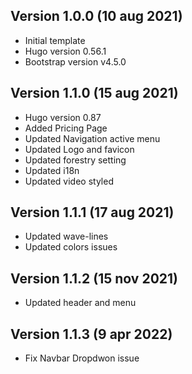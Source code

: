 ## Version 1.0.0 (10 aug 2021)

- Initial template
- Hugo version 0.56.1
- Bootstrap version v4.5.0

## Version 1.1.0 (15 aug 2021)

- Hugo version 0.87
- Added Pricing Page
- Updated Navigation active menu
- Updated Logo and favicon
- Updated forestry setting
- Updated i18n
- Updated video styled

## Version 1.1.1 (17 aug 2021)

- Updated wave-lines
- Updated colors issues

## Version 1.1.2 (15 nov 2021)

- Updated header and menu

## Version 1.1.3 (9 apr 2022)

- Fix Navbar Dropdwon issue
